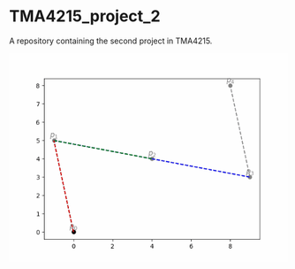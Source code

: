 # TMA4215_project_2
A repository containing the second project in TMA4215. 

![Alt Text](bezier.gif)
